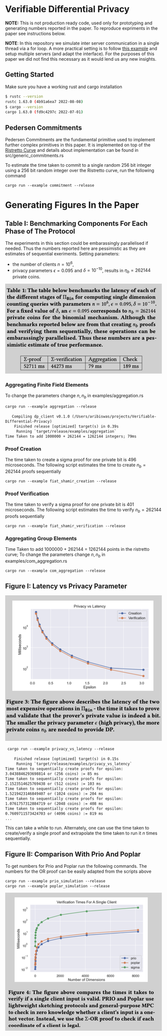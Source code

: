 # Verifiable Differential Privacy

**NOTE:** This is not production ready code, used only for prototyping and generating numbers reported in the paper. To reproduce expriments in the paper see instructions below. 

**NOTE**: In this repository we simulate inter server communication in a single thread via a for loop. A more practical setting is to follow [this example](https://github.com/henrycg/heavyhitters) and setup multiple servers (and adapt the interface). For the purposes of this paper we did not find this necessary as it would lend us any new insights.

## Getting Started 

Make sure you have a working rust and cargo installation

```bash
$ rustc --version
rustc 1.63.0 (4b91a6ea7 2022-08-08)
$ cargo --version
cargo 1.63.0 (fd9c4297c 2022-07-01)
```

## Pedersen Commitments

Pedersen Commitments are the fundamental primitive used to implement further complex primitives in this paper. It is implemented on top of the [Ristretto Curve]() and details about implementation can be found in src/generic_commitments.rs

To estimate the time taken to commit to a single random 256 bit integer using a 256 bit random integer over the Ristretto curve, run the following command

```
cargo run --example commitment --release
```

# Generating Figures In the Paper

## Table I: Benchmarking Components For Each Phase of The Protocol

The experiments in this section could be embarassingly parallelised if needed. Thus the numbers reported here are pessimistic as they are estimates of sequential exeriments. Setting parameters: 
+ the number of clients $n=10^6$, 
+ privacy parameters $\epsilon=0.095$ and $\delta = 10^{-10}$, results in $\eta_b = 262144$ private coins.

![Table I](assets/tableI.png)

### Aggregating Finite Field Elements

To change the parameters change $n, n_b$ in examples/aggregation.rs

```
cargo run --example aggregation --release

   Compiling dp_client v0.1.0 (/Users/aribiswas/projects/Verifiable-Differential-Privacy)
    Finished release [optimized] target(s) in 0.39s
     Running `target/release/examples/aggregation`
Time Taken to add 1000000 + 262144 = 1262144 integers; 79ms
```

### Proof Creation

The time taken to create a sigma proof for one private bit is 496 microseconds. The following script estimates the time to create $n_b=262144$ proofs sequentially
```
cargo run --example fiat_shamir_creation --release
```


### Proof Verification

The time taken to verify a sigma proof for one private bit is  401 microseconds. The following script estimates the time to verify $n_b=262144$ proofs sequentially

```
cargo run --example fiat_shamir_verification --release
```

### Aggregating Group Elements

Time Taken to add 1000000 + 262144 = 1262144 points in the ristretto curve; To change the parameters change $n, n_b$ in examples/com_aggregation.rs

```
cargo run --example com_aggregation --release
```

## Figure I: Latency vs Privacy Parameter

![Comparison of Verification times](assets/FigureI.png)

```
 cargo run --example privacy_vs_latency --release

    Finished release [optimized] target(s) in 0.15s
     Running `target/release/examples/privacy_vs_latency`
Time taken to sequentially create proofs for epsilon: 3.0438846293698814 or (256 coins) := 85 ms
Time taken to sequentially create proofs for epsilon: 2.1523514625769438 or (512 coins) := 103 ms
Time taken to sequentially create proofs for epsilon: 1.5219423146849407 or (1024 coins) := 204 ms
Time taken to sequentially create proofs for epsilon: 1.0761757312884719 or (2048 coins) := 408 ms
Time taken to sequentially create proofs for epsilon: 0.7609711573424703 or (4096 coins) := 819 ms 
...
```

This can take a while to run. Alternately, one can use the time taken to create/verify a single proof and extrapolate the time taken to run it $n$ times sequentially.

## Figure II: Comparison With Prio And Poplar

To get numbers for Prio and Poplar run the following commands. The numbers for the OR proof can be easily adapted from the scripts above

```
cargo run --example prio_simulation --release
cargo run --example poplar_simulation --release
```

![Comparison of Verification times](assets/FigureII.png)

